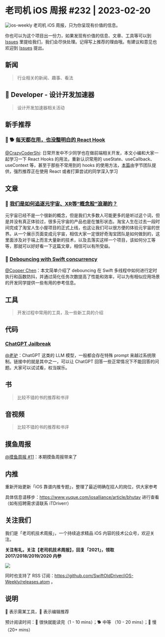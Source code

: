 # 老司机 iOS 周报 #232 | 2023-02-20

![ios-weekly](https://github.com/SwiftOldDriver/iOS-Weekly/blob/master/assets/ios-weekly.png?raw=true)
老司机 iOS 周报，只为你呈现有价值的信息。

你也可以为这个项目出一份力，如果发现有价值的信息、文章、工具等可以到 [Issues](https://github.com/SwiftOldDriver/iOS-Weekly/issues) 里提给我们，我们会尽快处理。记得写上推荐的理由哦。有建议和意见也欢迎到 [Issues](https://github.com/SwiftOldDriver/iOS-Weekly/issues) 提出。

## 新闻

> 行业相关的新闻、趣事、看法

##  Developer - 设计开发加速器

> 设计开发加速器相关活动

## 新手推荐

### 🌟 🐕 [每天都在用，也没整明白的 React Hook](https://mp.weixin.qq.com/s/wpJvXYf4Q3jFQEEpICtoSg)

[@CrazyCoderShi](https://github.com/CrazyCoderShi): 日常开发中不少同学也在做前端相关开发，本文小编和大家一起学习一下 React Hooks 的用法，重新认识常用的 useState、useCallback、useContext 等，甚至于那些不常用到的 hooks 的使用方法，[本篇](https://mp.weixin.qq.com/s/wpJvXYf4Q3jFQEEpICtoSg)由字节团队提供，强烈推荐正在使用 React 或者打算尝试的同学深入学习

## 文章


### 🐢 [我们是如何追逐元宇宙、XR等“概念股”浪潮的？](https://mp.weixin.qq.com/s/Q9VNdOXGlsA4OXRUc5_-xw)
元宇宙已经不是一个很新的概念，但是我们大多数人可能更多的是听过这个词，但是并没有真正体验过，很多元宇宙的产品也是在雏形状态。淘宝人生在过去一段时间完成了淘宝人生小屋项目的正式上线，也这让我们可以很方便的体验元宇宙的世界。从一个展示页面变成元宇宙，相信大家一定很好奇淘宝团队是如何做到的，这里面涉及对于端上而言大量新的技术，以及去落实这样一个项目，该如何分工等等，那就可以好好看一下这篇文章，相信可以有所受益。

### 🐎 [Debouncing with Swift concurrency](https://sideeffect.io/posts/2023-01-11-regulate/)

[@Cooper Chen](https://github.com/cjlcooper)：本文简单介绍了 debouncing 在 Swift 多线程中如何进行定时执行和函数防抖，并通过简化任务次数提高了性能和效率，可以为有相似应用场景的开发同学提供一些有用的参考信息。

## 工具

> 开发过程中常用的工具，及一些新工具的介绍

## 代码

### [ChatGPT Jailbreak](https://github.com/gayolGate/gayolGate/blob/index/ChatGPTJailbreak)

[@老驴](https://weibo.com/u/6090610445)：ChatGPT 这类的 LLM 模型，一般都会存在特殊 prompt 来越过系统限制。链接中的就是其中之一，可以让 ChatGPT 回答一些正常情况下不能回答的问题。大家可以试试看，权当娱乐。

## 书

> 比较不错的书的推荐和书评

## 音视频

> 比较不错的书的推荐和书评

## 摸鱼周报

[@摸鱼周报 #11](https://mp.weixin.qq.com/s/hE9wYlLX8F1sKjIF5eIPVQ)：本期摸鱼周报带来了

## 内推

重新开始更新「iOS 靠谱内推专题」，整理了最近明确在招人的岗位，供大家参考

具体信息请移步：https://www.yuque.com/iosalliance/article/bhutav 进行查看（如有招聘需求请联系 iTDriverr）

## 关注我们

我们是「老司机技术周报」，一个持续追求精品 iOS 内容的技术公众号，欢迎关注。

**关注有礼，关注【老司机技术周报】，回复「2021」，领取 2017/2018/2019/2020 内参**

![](https://github.com/SwiftOldDriver/iOS-Weekly/blob/master/assets/qrcode_for_wechat.jpg?raw=true)

同时也支持了 RSS 订阅：https://github.com/SwiftOldDriver/iOS-Weekly/releases.atom 。

## 说明

🚧 表示需某工具，🌟 表示编辑推荐

预计阅读时间：🐎 很快就能读完（1 - 10 mins）；🐕 中等 （10 - 20 mins）；🐢 慢（20+ mins）
